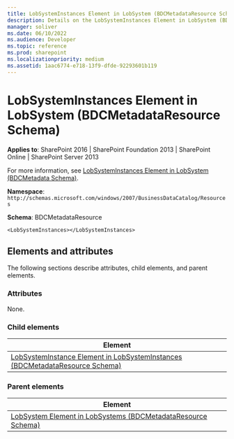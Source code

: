 ```yaml
---
title: LobSystemInstances Element in LobSystem (BDCMetadataResource Schema)
description: Details on the LobSystemInstances Element in LobSystem (BDCMetadataResource Schema)
manager: soliver
ms.date: 06/10/2022
ms.audience: Developer
ms.topic: reference
ms.prod: sharepoint
ms.localizationpriority: medium
ms.assetid: 1aac6774-e718-13f9-dfde-92293601b119
---
```


# LobSystemInstances Element in LobSystem (BDCMetadataResource Schema)

**Applies to**: SharePoint 2016 | SharePoint Foundation 2013 | SharePoint Online | SharePoint Server 2013

For more information, see [LobSystemInstances Element in LobSystem (BDCMetadata Schema)](lobsysteminstances-element-in-lobsystem-bdcmetadata-schema.md).

**Namespace**: `http://schemas.microsoft.com/windows/2007/BusinessDataCatalog/Resources`

**Schema**: BDCMetadataResource

```
<LobSystemInstances></LobSystemInstances>
```

## Elements and attributes

The following sections describe attributes, child elements, and parent elements.

### Attributes

None.

### Child elements

| Element |
| --- |
| [LobSystemInstance Element in LobSystemInstances (BDCMetadataResource Schema)](lobsysteminstance-element-in-lobsysteminstances-bdcmetadataresource-schema.md) |

### Parent elements

| Element |
| --- |
| [LobSystem Element in LobSystems (BDCMetadataResource Schema)](lobsystem-element-in-lobsystems-bdcmetadataresource-schema.md) |









